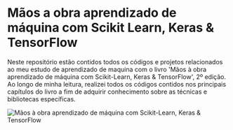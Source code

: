 # Mãos a obra aprendizado de máquina com Scikit Learn, Keras & TensorFlow

Neste repositório estão contidos todos os códigos e projetos relacionados ao meu estudo de aprendizado de maquina com o livro 'Mãos à obra aprendizado de máquina com Scikit-Learn, Keras & TensorFlow', 2º edição. Ao longo de minha leitura, realizei todos os códigos contidos nos principais capítulos do livro a fim de adquirir conhecimento sobre as técnicas e bibliotecas específicas. 

![Mãos à obra aprendizado de máquina com Scikit-Learn, Keras & TensorFlow](https://m.media-amazon.com/images/I/61rjs82wXDL._AC_UF1000,1000_QL80_.jpg)
